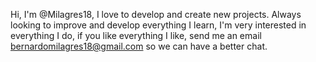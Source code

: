 Hi, I'm @Milagres18, I love to develop and create new projects.
Always looking to improve and develop everything I learn, I'm very interested in everything I do, if you like everything I like, send me an email bernardomilagres18@gmail.com so we can have a better chat.

<!---
Milagres18/Milagres18 is a ✨ special ✨ repository because its `README.md` (this file) appears on your GitHub profile.
You can click the Preview link to take a look at your changes.
--->
